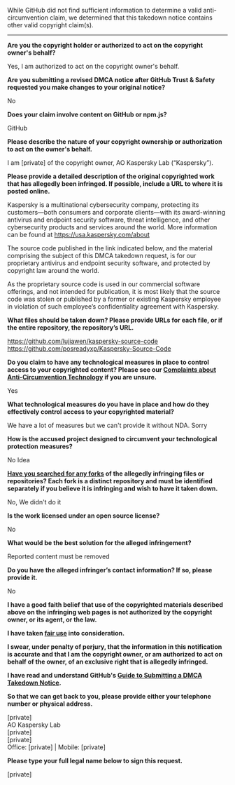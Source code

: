 While GitHub did not find sufficient information to determine a valid anti-circumvention claim, we determined that this takedown notice contains other valid copyright claim(s).

---

**Are you the copyright holder or authorized to act on the copyright owner's behalf?**

Yes, I am authorized to act on the copyright owner's behalf.

**Are you submitting a revised DMCA notice after GitHub Trust & Safety requested you make changes to your original notice?**

No

**Does your claim involve content on GitHub or npm.js?**

GitHub

**Please describe the nature of your copyright ownership or authorization to act on the owner's behalf.**

I am [private] of the copyright owner, AO Kaspersky Lab (“Kaspersky”).

**Please provide a detailed description of the original copyrighted work that has allegedly been infringed. If possible, include a URL to where it is posted online.**

Kaspersky is a multinational cybersecurity company, protecting its customers—both consumers and corporate clients—with its award-winning antivirus and endpoint security software, threat intelligence, and other cybersecurity products and services around the world. More information can be found at https://usa.kaspersky.com/about

The source code published in the link indicated below, and the material comprising the subject of this DMCA takedown request, is for our proprietary antivirus and endpoint security software, and protected by copyright law around the world.

As the proprietary source code is used in our commercial software offerings, and not intended for publication, it is most likely that the source code was stolen or published by a former or existing Kaspersky employee in violation of such employee’s confidentiality agreement with Kaspersky.

**What files should be taken down? Please provide URLs for each file, or if the entire repository, the repository’s URL.**

https://github.com/lujiawen/kaspersky-source-code  
https://github.com/posreadyxp/Kaspersky-Source-Code

**Do you claim to have any technological measures in place to control access to your copyrighted content? Please see our <a href="https://docs.github.com/articles/guide-to-submitting-a-dmca-takedown-notice#complaints-about-anti-circumvention-technology">Complaints about Anti-Circumvention Technology</a> if you are unsure.**

Yes

**What technological measures do you have in place and how do they effectively control access to your copyrighted material?**

We have a lot of measures but we can't provide it without NDA. Sorry

**How is the accused project designed to circumvent your technological protection measures?**

No Idea

**<a href="https://docs.github.com/articles/dmca-takedown-policy#b-what-about-forks-or-whats-a-fork">Have you searched for any forks</a> of the allegedly infringing files or repositories? Each fork is a distinct repository and must be identified separately if you believe it is infringing and wish to have it taken down.**

No, We didn't do it

**Is the work licensed under an open source license?**

No

**What would be the best solution for the alleged infringement?**

Reported content must be removed

**Do you have the alleged infringer’s contact information? If so, please provide it.**

No

**I have a good faith belief that use of the copyrighted materials described above on the infringing web pages is not authorized by the copyright owner, or its agent, or the law.**

**I have taken <a href="https://www.lumendatabase.org/topics/22">fair use</a> into consideration.**

**I swear, under penalty of perjury, that the information in this notification is accurate and that I am the copyright owner, or am authorized to act on behalf of the owner, of an exclusive right that is allegedly infringed.**

**I have read and understand GitHub's <a href="https://docs.github.com/articles/guide-to-submitting-a-dmca-takedown-notice/">Guide to Submitting a DMCA Takedown Notice</a>.**

**So that we can get back to you, please provide either your telephone number or physical address.**

[private]  
AO Kaspersky Lab  
[private]  
[private]  
Office: [private] | Mobile: [private]

**Please type your full legal name below to sign this request.**

[private]
